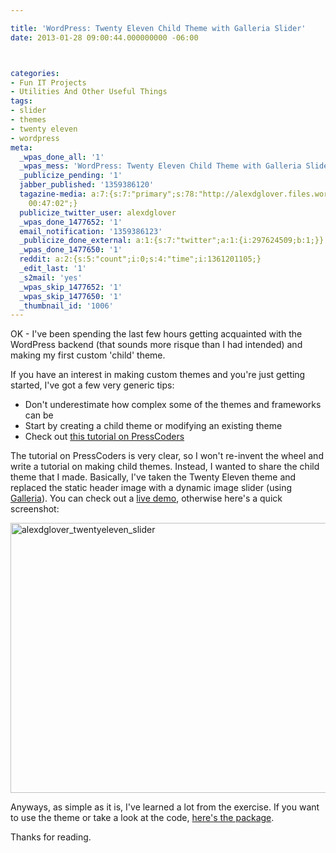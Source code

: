```yaml
---

title: 'WordPress: Twenty Eleven Child Theme with Galleria Slider'
date: 2013-01-28 09:00:44.000000000 -06:00



categories:
- Fun IT Projects
- Utilities And Other Useful Things
tags:
- slider
- themes
- twenty eleven
- wordpress
meta:
  _wpas_done_all: '1'
  _wpas_mess: 'WordPress: Twenty Eleven Child Theme with Galleria Slider'
  _publicize_pending: '1'
  jabber_published: '1359386120'
  tagazine-media: a:7:{s:7:"primary";s:78:"http://alexdglover.files.wordpress.com/2013/01/twentyeleven_slider_preview.png";s:6:"images";a:1:{s:78:"http://alexdglover.files.wordpress.com/2013/01/twentyeleven_slider_preview.png";a:6:{s:8:"file_url";s:78:"http://alexdglover.files.wordpress.com/2013/01/twentyeleven_slider_preview.png";s:5:"width";i:900;s:6:"height";i:654;s:4:"type";s:5:"image";s:4:"area";i:588600;s:9:"file_path";b:0;}}s:6:"videos";a:0:{}s:11:"image_count";i:1;s:6:"author";s:8:"34836694";s:7:"blog_id";s:8:"34954019";s:9:"mod_stamp";s:19:"2013-01-28
    00:47:02";}
  publicize_twitter_user: alexdglover
  _wpas_done_1477652: '1'
  email_notification: '1359386123'
  _publicize_done_external: a:1:{s:7:"twitter";a:1:{i:297624509;b:1;}}
  _wpas_done_1477650: '1'
  reddit: a:2:{s:5:"count";i:0;s:4:"time";i:1361201105;}
  _edit_last: '1'
  _s2mail: 'yes'
  _wpas_skip_1477652: '1'
  _wpas_skip_1477650: '1'
  _thumbnail_id: '1006'
---
```

<p>OK - I've been spending the last few hours getting acquainted with the WordPress backend (that sounds more risque than I had intended) and making my first custom 'child' theme.</p>
<p>If you have an interest in making custom themes and you're just getting started, I've got a few very generic tips:</p>
<ul>
<li>Don't underestimate how complex some of the themes and frameworks can be</li>
<li>Start by creating a child theme or modifying an existing theme</li>
<li>Check out <a href="http://www.presscoders.com/wordpress-theme-customization-guide/" target="_blank">this tutorial on PressCoders</a></li>
</ul>
<p>The tutorial on PressCoders is very clear, so I won't re-invent the wheel and write a tutorial on making child themes. Instead, I wanted to share the child theme that I made. Basically, I've taken the Twenty Eleven theme and replaced the static header image with a dynamic image slider (using <a href="http://galleria.io/" target="_blank">Galleria</a>). You can check out a <a href="http://experimental.alexdglover.com/wordpress/" target="_blank">live demo</a>, otherwise here's a quick screenshot:</p>
<p><a href="http://alexdglover.files.wordpress.com/2013/01/twentyeleven_slider_preview.png"><img class="aligncenter size-full wp-image-360" alt="alexdglover_twentyeleven_slider" src="{{ site.baseurl }}/assets/twentyeleven_slider_preview.png" width="595" height="432" /></a></p>
<p>Anyways, as simple as it is, I've learned a lot from the exercise. If you want to use the theme or take a look at the code, <a href="http://experimental.alexdglover.com/downloads/twentyeleven_slider.zip">here's the package</a>.</p>
<p>Thanks for reading.</p>
